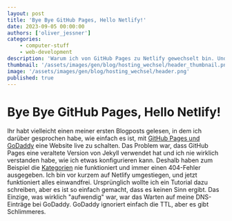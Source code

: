 ```yaml
---
layout: post
title: 'Bye Bye GitHub Pages, Hello Netlify!'
date: 2023-09-05 00:00:00
authors: ['oliver_jessner']
categories:
    - computer-stuff
    - web-development
description: 'Warum ich von GitHub Pages zu Netlify gewechselt bin. Und warum du das auch tun solltest.'
thumbnail: '/assets/images/gen/blog/hosting_wechsel/header_thumbnail.png'
image: '/assets/images/gen/blog/hosting_wechsel/header.png'
published: true
---
```


# Bye Bye GitHub Pages, Hello Netlify!

Ihr habt vielleicht einen meiner ersten Blogposts gelesen, in dem ich darüber gesprochen habe, wie einfach es ist, mit [GitHub Pages und GoDaddy](https://oliverjessner/blog/2023-01-31-godaddy-github-pages-ssl/) eine Website live zu schalten. Das Problem war, dass GitHub Pages eine veraltete Version von Jekyll verwendet hat und ich nie wirklich verstanden habe, wie ich etwas konfigurieren kann. Deshalb haben zum Beispiel die [Kategorien](https://oliverjessner.at/category/self-improvement/) nie funktioniert und immer einen 404-Fehler ausgegeben. Ich bin vor kurzem auf Netlify umgestiegen, und jetzt funktioniert alles einwandfrei. Ursprünglich wollte ich ein Tutorial dazu schreiben, aber es ist so einfach gemacht, dass es keinen Sinn ergibt. Das Einzige, was wirklich "aufwendig" war, war das Warten auf meine DNS-Einträge bei GoDaddy. GoDaddy ignoriert einfach die TTL, aber es gibt Schlimmeres.

